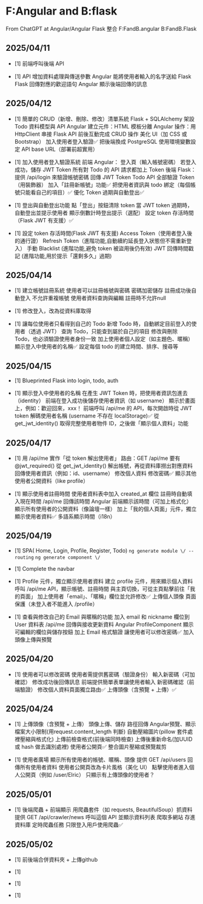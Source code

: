 # F:Angular and B:flask #
From ChatGPT at Angular/Angular Flask 整合
F:FandB.angular
B:FandB.Flask

## 2025/04/11 ##
- [1] 前端呼叫後端 API

- [1] API 增加資料處理與傳送參數
        Angular 能將使用者輸入的名字送給 Flask
        Flask 回傳對應的歡迎語句
        Angular 顯示後端回傳的訊息

## 2025/04/12 ##
- [1] 簡單的 CRUD（新增、刪除、修改）清單系統
        Flask + SQLAlchemy 架設 Todo 資料模型與 API
        Angular 建立元件：HTML 模板分離
        Angular 操作：用 HttpClient 串接 Flask API
        前後互動完成 CRUD 操作
                <!-- Todo -->
                美化 UI（加 CSS 或 Bootstrap）
                加入使用者登入驗證✅
                把後端換成 PostgreSQL
                使用環境變數設定 API base URL（部署前超實用）

- [1] 加入使用者登入驗證系統
        前端 Angular：
            登入頁（輸入帳號密碼）
            若登入成功，儲存 JWT Token
            所有對 Todo 的 API 請求都加上 Token
        後端 Flask：
            提供 /api/login 來驗證帳號密碼
            回傳 JWT Token
            Todo API 全部驗證 Token（用裝飾器）
                <!-- Todo -->
                加入「註冊新帳號」功能✅
                把使用者資訊與 todo 綁定（每個帳號只能看自己的項目）✅
                優化 Token 過期與自動登出✅

- [1] 登出與自動登出功能
        點「登出」按鈕清除 token
        當 JWT token 過期時，自動登出並提示使用者
                <!-- Todo -->
                顯示倒數計時登出提示（選配）
                設定 token 存活時間（Flask JWT 有支援）✅

- [1] 設定 token 存活時間(Flask JWT 有支援)
        Access Token（使用者登入後的通行證）
                <!-- Todo -->
                Refresh Token（進階功能,自動續約延長登入狀態但不需重新登入）
                手動 Blacklist (進階功能,避免 token 被盜用後仍有效)
                JWT 回傳時間戳記 (進階功能,用於提示「還剩多久」過期)

## 2025/04/14 ##
- [1] 建立帳號註冊系統
        使用者可以註冊帳號與密碼
        密碼加密儲存
        註冊成功後自動登入
        不允許重複帳號
                <!-- Todo -->
                使用者資料查詢與編輯
                註冊時不允許null

- [1] 修改登入，改為從資料庫取得

- [1] 讓每位使用者只看得到自己的 Todo
        新增 Todo 時，自動綁定目前登入的使用者（透過 JWT）
        查詢 Todo，只能查到屬於自己的項目
        修改與刪除 Todo，也必須驗證使用者身份一致
                <!-- Todo -->
                加上使用者個人設定（如主題色、暱稱）
                顯示登入中使用者的名稱✅
                設定每個 todo 的建立時間、排序、搜尋等

## 2025/04/15 ##
- [1] Blueprinted Flask into login, todo, auth

- [1] 顯示登入中使用者的名稱
        在產生 JWT Token 時，把使用者資訊包進去（identity）
        前端在登入成功後儲存使用者資訊（如 username）
        顯示於畫面上，例如：歡迎回來，xxx！
                <!-- Todo -->
                前端呼叫 /api/me 的 API，每次開啟時從 JWT token 解碼使用者名稱 (username 不存在 localStorage)✅
                從 get_jwt_identity() 取得完整使用者物件 ID，之後做「顯示個人資料」功能
                
## 2025/04/17 ##
- [1] 用 /api/me 實作「從 token 解出使用者」
        路由：GET /api/me
        要有 @jwt_required()
        從 get_jwt_identity() 解出帳號，再從資料庫撈出對應資料
        回傳使用者資訊（例如：id、username）
                <!-- Todo -->
                修改個人資料
                修改密碼✅
                顯示其他使用者公開資料（like profile）

- [1] 顯示使用者註冊時間
        使用者資料表中加入 created_at 欄位
        註冊時自動填入現在時間
        /api/me 回傳該時間
        Angular 前端顯示該時間（可加上格式化）
                <!-- Todo -->
                顯示所有使用者的公開資料（像論壇一樣）
                加上「我的個人頁面」元件，獨立顯示使用者資料✅
                多語系顯示時間（i18n）

## 2025/04/19 ##
- [1] SPA(
        Home,
        Login,
        Profile,
        Register,
        Todo)
` ng generate module \/ --routing `
` ng generate component \/ `

- [1] Complete the navbar

- [1] Profile 元件，獨立顯示使用者資料
        建立 profile 元件，用來顯示個人資料
        呼叫 /api/me API，顯示帳號、註冊時間
        與主頁切換，可從主頁點擊前往「我的頁面」
                <!-- Todo -->
                加上使用者「email」、「暱稱」欄位並允許修改✅
                上傳個人頭像
                頁面保護（未登入者不能進入 /profile）

- [1] 查看與修改自己的 Email 與暱稱的功能
        加入 email 和 nickname 欄位到 User 資料表
        /api/me 回傳與接收更新資料
        Angular ProfileComponent 顯示可編輯的欄位與儲存按鈕
                <!-- Todo -->
                加上 Email 格式驗證
                讓使用者可以修改密碼✅
                加入頭像上傳與預覽

## 2025/04/20 ##
- [1] 使用者可以修改密碼
        使用者需提供舊密碼（驗證身份）
        輸入新密碼（可加確認）
        修改成功後回傳訊息
        前端提供簡單表單讓使用者輸入
                <!-- Todo -->
                新密碼確認（前端驗證）
                修改個人資料頁面獨立路由✅
                上傳頭像（含預覽 + 上傳）✅

## 2025/04/24 ##
- [1] 上傳頭像（含預覽 + 上傳）
        頭像上傳、儲存
        路徑回傳
        Angular預覽、顯示
                <!-- Todo -->
                檔案大小限制(用request.content_length 判斷)
                自動壓縮圖片(pillow 套件處裡壓縮與格式化)
                上傳前檢查格式(前後端同時檢查)
                上傳後重新命名(加UUID 或 hash 做去識別處裡)
                使用者公開頁✅
                整合圖片壓縮或預覽裁剪

- [1] 使用者廣場
        顯示所有使用者的帳號、暱稱、頭像
        提供 GET /api/users 回傳所有使用者資料
                <!-- Todo -->
                使用者公開頁改為卡片風格（美化 UI）
                點擊使用者進入個人公開頁（例如 /user/Elric）
                只顯示有上傳頭像的使用者？

## 2025/05/01 ##
- [1] 後端爬蟲 + 前端顯示
        用爬蟲套件（如 requests, BeautifulSoup）抓資料
        提供 GET /api/crawler/news
        呼叫這個 API 並顯示資料列表
                <!-- Todo -->
                爬取多網站
                存進資料庫
                定時爬蟲任務
                只限登入用戶使用爬蟲✅

## 2025/05/02 ##
- [1] 前後端合併資料夾 + 上傳github

 
- [1] 
- [1] 
- [1] 